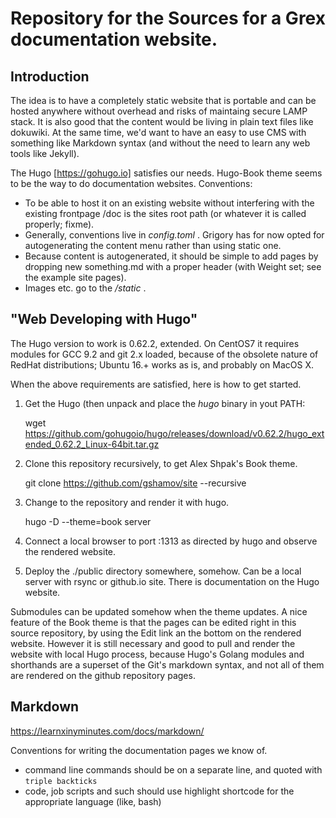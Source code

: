 # Repository for the Sources for a Grex documentation website.

## Introduction

The idea is to have a completely static website that is portable and can be hosted anywhere without overhead and risks of maintaing secure LAMP stack. It is also good that the content would be living in plain text files like dokuwiki. At the same time, we'd want to have an easy to use CMS with something like Markdown syntax (and without the need to learn any web tools like Jekyll). 

The Hugo [https://gohugo.io] satisfies our needs. Hugo-Book theme seems to be the way to do documentation websites. Conventions:

* To be able to host it on an existing website without interfering with the existing frontpage /doc is the sites root path (or whatever it is called properly; fixme).
* Generally, conventions live in _config.toml_ . Grigory has for now opted for autogenerating the content menu rather than using static one. 
* Because content is autogenerated, it should be simple to add pages by dropping new something.md with a proper header (with Weight set; see the example site pages).
* Images etc. go to the _/static_ . 

## "Web Developing with Hugo"

The Hugo version to work is 0.62.2, extended. On CentOS7 it requires modules for GCC 9.2 and git 2.x loaded, because of the obsolete nature of RedHat distributions; Ubuntu 16.+ works as is, and probably on MacOS X.

When the above requirements are satisfied, here is how to get started.

1. Get the Hugo (then unpack and place the _hugo_ binary in yout PATH: 
 
	wget https://github.com/gohugoio/hugo/releases/download/v0.62.2/hugo_extended_0.62.2_Linux-64bit.tar.gz

2. Clone this repository recursively, to get Alex Shpak's Book theme.

	git clone https://github.com/gshamov/site --recursive

3. Change to the repository and render it with hugo.

	hugo -D --theme=book server

4. Connect a local browser to port :1313 as directed by hugo and observe the rendered website.

5. Deploy the ./public directory somewhere, somehow. Can be a local server with rsync or github.io site. There is documentation on the Hugo website. 

Submodules can be updated somehow when the theme updates. A nice feature of the Book theme is that the pages can be edited right in this source repository, by using the Edit link an the bottom on the rendered website. However it is still necessary and good to pull and render the website with local Hugo process, because Hugo's Golang modules and shorthands are a superset of the Git's markdown syntax, and not all of them are rendered on the github repository pages.

## Markdown ##

https://learnxinyminutes.com/docs/markdown/ 

Conventions for writing the documentation pages we know of.

 * command line commands should be on a separate line, and quoted with ```triple backticks```
 * code, job scripts and such should use highlight shortcode for the appropriate language (like, bash)


